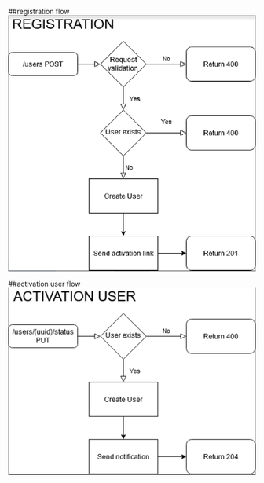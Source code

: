 ##registration flow
![Image description](registration.PNG)

##activation user flow
![Image description](activation_user.PNG)
